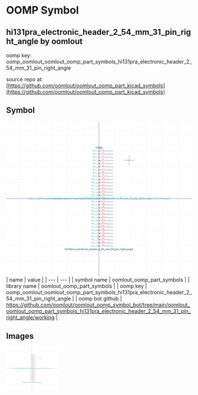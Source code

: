 # OOMP Symbol  
## hi131pra_electronic_header_2_54_mm_31_pin_right_angle  by oomlout  
  
oomp key: oomp_oomlout_oomlout_oomp_part_symbols_hi131pra_electronic_header_2_54_mm_31_pin_right_angle  
  
source repo at: [https://github.com/oomlout/oomlout_oomp_part_kicad_symbols](https://github.com/oomlout/oomlout_oomp_part_kicad_symbols)  
## Symbol  
  
[![working.png](working_600.png)](working.png)  
| name | value | 
| --- | --- | 
| symbol name | oomlout_oomp_part_symbols | 
| library name | oomlout_oomp_part_symbols | 
| oomp key | oomp_oomlout_oomlout_oomp_part_symbols_hi131pra_electronic_header_2_54_mm_31_pin_right_angle | 
| oomp bot github | https://github.com/oomlout/oomlout_oomp_symbol_bot/tree/main/oomlout_oomlout_oomp_part_symbols_hi131pra_electronic_header_2_54_mm_31_pin_right_angle/working | 
## Images  
  
[![working.png](working_140.png)](working.png)  
